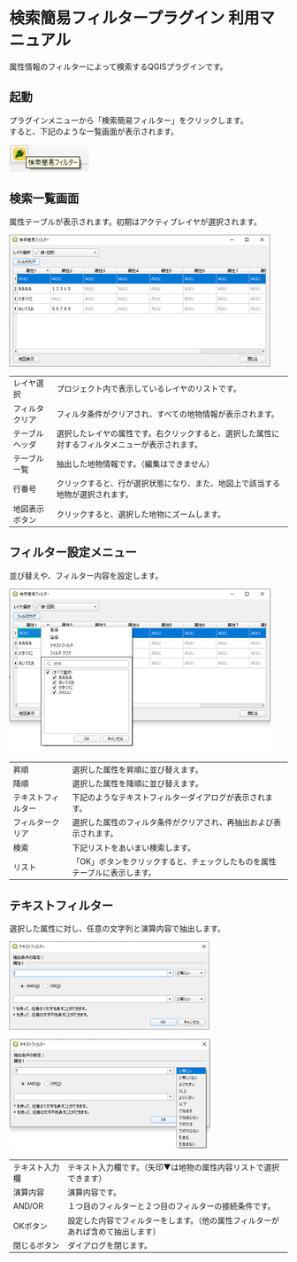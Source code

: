 # 検索簡易フィルタープラグイン 利用マニュアル

属性情報のフィルターによって検索するQGISプラグインです。

## 起動

プラグインメニューから「検索簡易フィルター」をクリックします。<BR>
すると、下記のような一覧画面が表示されます。

![](images/image_00.PNG)


## 検索一覧画面

属性テーブルが表示されます。初期はアクティブレイヤが選択されます。

![](images/image_01.PNG)

|    |    |
| ---- | ---- |
| レイヤ選択 |  プロジェクト内で表示しているレイヤのリストです。  |
| フィルタクリア |  フィルタ条件がクリアされ、すべての地物情報が表示されます。  |
| テーブルヘッダ |  選択したレイヤの属性です。右クリックすると、選択した属性に対するフィルタメニューが表示されます。  |
| テーブル一覧 |  抽出した地物情報です。（編集はできません）  |
| 行番号 |  クリックすると、行が選択状態になり、また、地図上で該当する地物が選択されます。  |
| 地図表示ボタン |  クリックすると、選択した地物にズームします。  |


## フィルター設定メニュー

並び替えや、フィルター内容を設定します。

![](images/image_02.PNG)

|    |    |
| ---- | ---- |
| 昇順 |  選択した属性を昇順に並び替えます。  |
| 降順 |  選択した属性を降順に並び替えます。  |
| テキストフィルター |  下記のようなテキストフィルターダイアログが表示されます。  |
| フィルタークリア |  選択した属性のフィルタ条件がクリアされ、再抽出および表示されます。  |
| 検索 |  下記リストをあいまい検索します。  |
| リスト |  「OK」ボタンをクリックすると、チェックしたものを属性テーブルに表示します。  |


## テキストフィルター

選択した属性に対し、任意の文字列と演算内容で抽出します。

![](images/image_03.PNG)


![](images/image_04.PNG)

|    |    |
| ---- | ---- |
| テキスト入力欄  |  テキスト入力欄です。（矢印▼は地物の属性内容リストで選択できます）  |
| 演算内容 |  演算内容です。 |
| AND/OR |  １つ目のフィルターと２つ目のフィルターの接続条件です。 |
| OKボタン |  設定した内容でフィルターをします。（他の属性フィルターがあれば含めて抽出します） |
| 閉じるボタン |  ダイアログを閉じます。 |
